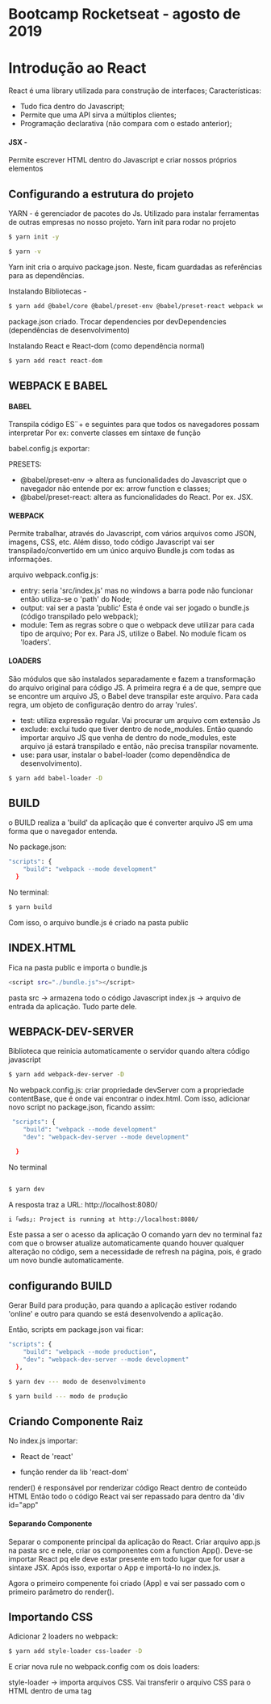 # Bootcamp Rocketseat - agosto de 2019

# Introdução ao React

React é uma library utilizada para construção de interfaces;
Características:

- Tudo fica dentro do Javascript;
- Permite que uma API sirva a múltiplos clientes;
- Programação declarativa (não compara com o estado anterior);

#### JSX -

Permite escrever HTML dentro do Javascript e criar nossos próprios elementos

## Configurando a estrutura do projeto

YARN - é gerenciador de pacotes do Js. Utilizado para instalar ferramentas de outras empresas no nosso projeto.
Yarn init para rodar no projeto

```bash
$ yarn init -y

$ yarn -v
```

Yarn init cria o arquivo package.json. Neste, ficam guardadas as referências para as dependências.

Instalando Bibliotecas -

```bash
$ yarn add @babel/core @babel/preset-env @babel/preset-react webpack webpack-cli

```

package.json criado. Trocar dependencies por devDependencies (dependências de desenvolvimento)

Instalando React e React-dom (como dependência normal)

```bash
$ yarn add react react-dom

```

## WEBPACK E BABEL

#### BABEL

Transpila código ES¨+ e seguintes para que todos os navegadores possam interpretar
Por ex: converte classes em sintaxe de função

babel.config.js
exportar:

PRESETS:

- @babel/preset-env -> altera as funcionalidades do Javascript que o navegador não entende
  por ex: arrow function e classes;
- @babel/preset-react: altera as funcionalidades do React. Por ex. JSX.

#### WEBPACK

Permite trabalhar, através do Javascript, com vários arquivos como JSON, imagens, CSS, etc.
Além disso, todo código Javascript vai ser transpilado/convertido em um único arquivo Bundle.js com todas as informações.

arquivo webpack.config.js:

- entry: seria 'src/index.js' mas no windows a barra pode não funcionar então utiliza-se o 'path' do Node;
- output: vai ser a pasta 'public' Esta é onde vai ser jogado o bundle.js (código transpilado pelo webpack);
- module: Tem as regras sobre o que o webpack deve utilizar para cada tipo de arquivo; Por ex. Para JS, utilize o Babel. No module ficam os 'loaders'.

#### LOADERS

São módulos que são instalados separadamente e fazem a transformação do arquivo original para código JS. A primeira regra é a de que, sempre que se encontre um arquivo JS, o Babel deve transpilar este arquivo. Para cada regra, um objeto de configuração dentro do array 'rules'.

- test: utiliza expressão regular. Vai procurar um arquivo com extensão Js
- exclude: exclui tudo que tiver dentro de node_modules. Então quando importar arquivo JS que venha de dentro do node_modules, este arquivo já estará transpilado e então, não precisa transpilar novamente.
- use: para usar, instalar o babel-loader (como dependêndica de desenvolvimento).

```bash
$ yarn add babel-loader -D
```

## BUILD

o BUILD realiza a 'build' da aplicação que é converter arquivo JS em uma forma que o navegador entenda.

No package.json:

```bash
"scripts": {
    "build": "webpack --mode development"
  }
```

No terminal:

```bash
$ yarn build
```

Com isso, o arquivo bundle.js é criado na pasta public

## INDEX.HTML

Fica na pasta public e importa o bundle.js

```bash
<script src="./bundle.js"></script>
```

pasta src -> armazena todo o código Javascript
index.js -> arquivo de entrada da aplicação. Tudo parte dele.

## WEBPACK-DEV-SERVER

Biblioteca que reinicia automaticamente o servidor quando altera código javascript

```bash
$ yarn add webpack-dev-server -D
```

No webpack.config.js:
criar propriedade devServer com a propriedade contentBase, que é onde vai encontrar o index.html.
Com isso, adicionar novo script no package.json, ficando assim:

```bash
 "scripts": {
    "build": "webpack --mode development"
    "dev": "webpack-dev-server --mode development"

  }
```

No terminal

```bash

$ yarn dev
```

A resposta traz a URL: http://localhost:8080/

```bash
i ｢wds｣: Project is running at http://localhost:8080/
```

Este passa a ser o acesso da aplicação
O comando yarn dev no terminal faz com que o browser atualize automaticamente quando houver qualquer alteração no código, sem a necessidade de refresh na página, pois, é grado um novo bundle automaticamente.

## configurando BUILD

Gerar Build para produção, para quando a aplicação estiver rodando 'online' e outro para quando se está desenvolvendo a aplicação.

Então, scripts em package.json vai ficar:

```bash
"scripts": {
    "build": "webpack --mode production",
    "dev": "webpack-dev-server --mode development"
  },

$ yarn dev --- modo de desenvolvimento

$ yarn build --- modo de produção
```

## Criando Componente Raiz

No index.js importar:

- React de 'react'

- função render da lib 'react-dom'

render() é responsável por renderizar código React dentro de conteúdo HTML
Então todo o código React vai ser repassado para dentro da 'div id="app"

#### Separando Componente

Separar o componente principal da aplicação do React. Criar arquivo app.js na pasta src
e nele, criar os componentes com a function App(). Deve-se importar React pq ele deve estar presente em todo lugar que for usar a sintaxe JSX.
Após isso, exportar o App e importá-lo no index.js.

Agora o primeiro compenente foi criado (App) e vai ser passado com o primeiro parâmetro do render().

## Importando CSS

Adicionar 2 loaders no webpack:

```bash
$ yarn add style-loader css-loader -D
```

E criar nova rule no webpack.config com os dois loaders:

style-loader -> importa arquivos CSS. Vai transferir o arquivo CSS para o HTML dentro de uma tag <style>

css-loader -> Dentro do CSS é possível ter outros imports como importação d euma imagem. Então é preciso este loader para que se entenda estes imports.

Importar App.css no arquivo App.js

## Importando imagem

É necessário configurar mais um loader em webpack.config, que é o loader para importação de imagens.

```
$ yarn add file-loader -D
```

Configurar o loader no webpack.config;
Criar pasta assets em src e colar as imagens dentro;
Importar imagens em App.js:

```
import profile from './assets/profile/profile.jpg';

```

Aqui 'profile' é o nome da variável que recebe a imagem.

Para colocar a imagem dentro do HTML - return a variável profile na function App().

## Relação de pacotes, presets e bibliotecas utilizados

- @babel/core
- @babel/preset-env
- @babel/preset-react
- webpack
- webpack-cli
- react
- react-dom
- babel-loader
- build
- webpack-dev-server
- @babel/preset-env
- @babel/preset-react
